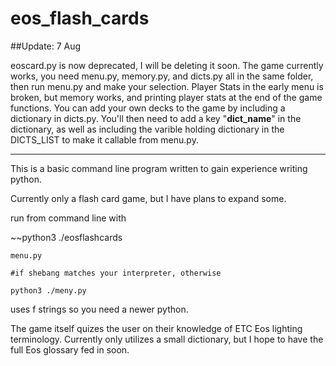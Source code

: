 # eos_flash_cards

##Update: 7 Aug

eoscard.py is now deprecated, I will be deleting it soon. The game currently works, 
you need menu.py, memory.py, and dicts.py all in the same folder, then run menu.py
and make your selection. Player Stats in the early menu is broken, but memory works, 
and printing player stats at the end of the game functions. You can add your own 
decks to the game by including a dictionary in dicts.py. You'll then need to 
add a key "__dict_name__" in the dictionary, as well as including the varible holding 
dictionary in the DICTS_LIST to make it callable from menu.py.

********

This is a basic command line program written to gain experience writing
python. 

Currently only a flash card game, but I have plans to expand some.

run from command line with

   ~~python3 ./eosflashcards 
   
    menu.py 
   
    #if shebang matches your interpreter, otherwise
   
    python3 ./meny.py
    
uses f strings so you need a newer python.

The game itself quizes the user on their knowledge of 
ETC Eos lighting terminology. Currently only utilizes a small
dictionary, but I hope to have the full Eos glossary fed in
soon.
